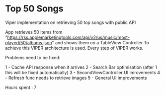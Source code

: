 # Top 50 Songs
Viper implementation on retrieving 50 top songs with public API

App retrieves 50 items from "https://rss.applemarketingtools.com/api/v2/us/music/most-played/50/albums.json" and shows them on a TableView Controller
To achieve this VIPER architecture is used.
Every step of VIPER works.

Problems need to be fixed:

1 - Cache API response when it arrives
2 - Search Bar optimisation (after 1 this will be fixed automatically)
3 - SecondViewController UI imrovements
4 - Refresh func needs to retrieve images
5 - General UI improvements

Hours spent : 7


